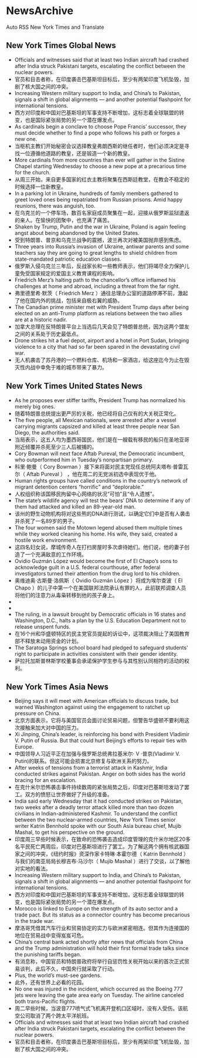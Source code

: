 # NewsArchive
Auto RSS New York Times and Translate

## New York Times Global News
* Officials and witnesses said that at least two Indian aircraft had crashed after India struck Pakistani targets, escalating the conflict between the nuclear powers.
* 官员和目击者称，在印度袭击巴基斯坦目标后，至少有两架印度飞机坠毁，加剧了核大国之间的冲突。
* Increasing Western military support to India, and China’s to Pakistan, signals a shift in global alignments — and another potential flashpoint for international tensions.
* 西方对印度和中国对巴基斯坦的军事支持不断增加，这标志着全球联盟的转变，也是国际紧张局势的另一个潜在爆发点。
* As cardinals begin a conclave to choose Pope Francis’ successor, they must decide whether to find a pope who follows his path or forges a new one.
* 当枢机主教们开始秘密会议选择教皇弗朗西斯的继任者时，他们必须决定是寻找一位遵循他道路的教皇，还是锻造一个新的教皇。
* More cardinals from more countries than ever will gather in the Sistine Chapel starting Wednesday to choose a new pope at a precarious time for the church.
* 从周三开始，来自更多国家的红衣主教将聚集在西斯廷教堂，在教会不稳定的时候选择一位新教皇。
* In a parking lot in Ukraine, hundreds of family members gathered to greet loved ones being repatriated from Russian prisons. Amid happy reunions, there was anguish, too.
* 在乌克兰的一个停车场，数百名家庭成员聚集在一起，迎接从俄罗斯监狱遣返的亲人。在愉快的团聚中，也充满了痛苦。
* Shaken by Trump, Putin and the war in Ukraine, Poland is again feeling angst about being abandoned by the United States.
* 受到特朗普、普京和乌克兰战争的震撼，波兰再次对被美国抛弃感到焦虑。
* Three years into Russia’s invasion of Ukraine, antiwar parents and some teachers say they are going to great lengths to shield children from state-mandated patriotic education classes.
* 俄罗斯入侵乌克兰三年后，反战家长和一些教师表示，他们将竭尽全力保护儿童免受国家规定的爱国主义教育课程的影响。
* Friedrich Merz’s halting path to the chancellor’s office inflamed his challenges at home and abroad, including a threat from the far right.
* 弗里德里希·默茨（ Friedrich Merz ）通往总理办公室的道路停滞不前，激起了他在国内外的挑战，包括来自极右翼的威胁。
* The Canadian prime minister met with President Trump days after being elected on an anti-Trump platform as relations between the two allies are at a historic nadir.
* 加拿大总理在反特朗普平台上当选后几天会见了特朗普总统，因为这两个盟友之间的关系处于历史最低点。
* Drone strikes hit a fuel depot, airport and a hotel in Port Sudan, bringing violence to a city that had so far been spared in the devastating civil war.
* 无人机袭击了苏丹港的一个燃料仓库、机场和一家酒店，给这座迄今为止在毁灭性内战中幸免于难的城市带来了暴力。

## New York Times United States News
* As he proposes ever stiffer tariffs, President Trump has normalized his merely big ones.
* 随着特朗普总统提出更严厉的关税，他已经将自己仅有的大关税正常化。
* The five people, all Mexican nationals, were arrested after a vessel carrying migrants capsized and killed at least three people near San Diego, the authorities said.
* 当局表示，这五人均为墨西哥国民，他们是在一艘载有移民的船只在圣地亚哥附近倾覆并杀死至少三人后被捕的。
* Cory Bowman will next face Aftab Pureval, the Democratic incumbent, who outperformed him in Tuesday’s nonpartisan primary.
* 科里·鲍曼（ Cory Bowman ）接下来将面对民主党现任总统阿夫塔布·普雷瓦尔（ Aftab Pureval ） ，他在周二的无党派初选中表现优于他。
* Human rights groups have called conditions in the country’s network of migrant detention centers “horrific” and “deplorable.”
* 人权组织称该国移民拘留中心网络的状况“可怕”且“令人遗憾”。
* The state’s wildlife agency will test the bears’ DNA to determine if any of them had attacked and killed an 89-year-old man.
* 该州的野生动物机构将对这些熊的DNA进行测试，以确定它们中是否有人袭击并杀死了一名89岁的男子。
* The four women said the Motown legend abused them multiple times while they worked cleaning his home. His wife, they said, created a hostile work environment.
* 这四名妇女说，摩城传奇人在打扫房屋时多次虐待她们。他们说，他的妻子创造了一个充满敌意的工作环境。
* Ovidio Guzmán López would become the first of El Chapo’s sons to acknowledge guilt in a U.S. federal courthouse, after federal investigators turned their attention from the drug lord to his children.
* 奥维迪奥·古斯曼·洛佩斯（ Ovidio Guzmán López ）将成为埃尔查波（ El Chapo ）的儿子中第一个在美国联邦法院承认有罪的人，此前联邦调查人员将他们的注意力从毒枭转移到他的孩子身上。
* 
* 
* The ruling, in a lawsuit brought by Democratic officials in 16 states and Washington, D.C., halts a plan by the U.S. Education Department not to release unspent funds.
* 在16个州和华盛顿特区的民主党官员提起的诉讼中，这项裁决阻止了美国教育部不释放未动用资金的计划。
* The Saratoga Springs school board had pledged to safeguard students’ right to participate in activities consistent with their gender identity.
* 萨拉托加斯普林斯学校董事会承诺保护学生参与与其性别认同相符的活动的权利。

## New York Times Asia News
* Beijing says it will meet with American officials to discuss trade, but warned Washington against using the engagement to ratchet up pressure on China.
* 北京方面表示，它将与美国官员会面讨论贸易问题，但警告华盛顿不要利用这次接触来加大对中国的压力。
* Xi Jinping, China’s leader, is reinforcing his bond with President Vladimir V. Putin of Russia. But that could hurt Beijing’s efforts to repair ties with Europe.
* 中国领导人习近平正在加强与俄罗斯总统弗拉基米尔· V ·普京(Vladimir V. Putin)的联系。但这可能会损害北京修复与欧洲关系的努力。
* After weeks of tensions from a terrorist attack in Kashmir, India conducted strikes against Pakistan. Anger on both sides has the world bracing for an escalation.
* 在克什米尔恐怖袭击事件持续数周的紧张局势之后，印度对巴基斯坦发动了罢工。双方的愤怒让世界做好了升级的准备。
* India said early Wednesday that it had conducted strikes on Pakistan, two weeks after a deadly terror attack killed more than two dozen civilians in Indian-administered Kashmir. To understand the conflict between the two nuclear-armed countries, New York Times senior writer Katrin Bennhold spoke with our South Asia bureau chief, Mujib Mashal, to get his perspective on the ground.
* 印度周三早些时候表示，在致命的恐怖袭击造成印度管理的克什米尔地区20多名平民死亡两周后，印度对巴基斯坦进行了罢工。为了解这两个拥有核武器国家之间的冲突，《纽约时报》资深作家卡特琳·本霍尔德（ Katrin Bennhold ）与我们的南亚局局长穆吉布·马沙尔（ Mujib Mashal ）进行了交谈，以了解他对实地的看法。
* Increasing Western military support to India, and China’s to Pakistan, signals a shift in global alignments — and another potential flashpoint for international tensions.
* 西方对印度和中国对巴基斯坦的军事支持不断增加，这标志着全球联盟的转变，也是国际紧张局势的另一个潜在爆发点。
* Morocco is linked to Europe on the strength of its auto sector and a trade pact. But its status as a connector country has become precarious in the trade war.
* 摩洛哥凭借其汽车行业和贸易协定的实力与欧洲紧密相连。但其作为连接国的地位在贸易战中变得岌岌可危。
* China’s central bank acted shortly after news that officials from China and the Trump administration will hold their first formal trade talks since the punishing tariffs began.
* 有消息称，中国官员和特朗普政府将举行自惩罚性关税开始以来的首次正式贸易谈判，此后不久，中国央行就采取了行动。
* Plus, the world’s must-see gardens.
* 此外，还有世界上必看的花园。
* No one was injured in the incident, which occurred as the Boeing 777 jets were leaving the gate area early on Tuesday. The airline canceled both trans-Pacific flights.
* 周二早些时候，当波音777喷气式飞机离开登机口区域时，没有人受伤。该航空公司取消了两个跨太平洋航班。
* Officials and witnesses said that at least two Indian aircraft had crashed after India struck Pakistani targets, escalating the conflict between the nuclear powers.
* 官员和目击者称，在印度袭击巴基斯坦目标后，至少有两架印度飞机坠毁，加剧了核大国之间的冲突。


